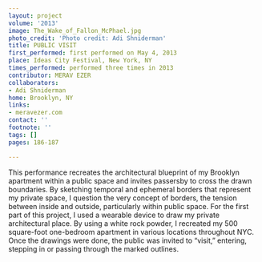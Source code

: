 ```yaml
---
layout: project
volume: '2013'
image: The_Wake_of_Fallon_McPhael.jpg
photo_credit: 'Photo credit: Adi Shniderman'
title: PUBLIC VISIT
first_performed: first performed on May 4, 2013
place: Ideas City Festival, New York, NY
times_performed: performed three times in 2013
contributor: MERAV EZER
collaborators:
- Adi Shniderman
home: Brooklyn, NY
links:
- meravezer.com
contact: ''
footnote: ''
tags: []
pages: 186-187

---
```


This performance recreates the architectural blueprint of my Brooklyn apartment within a public space and invites passersby to cross the drawn boundaries. By sketching temporal and ephemeral borders that represent my private space, I question the very concept of borders, the tension between inside and outside, particularly within public space. For the first part of this project, I used a wearable device to draw my private architectural place. By using a white rock powder, I recreated my 500 square-foot one-bedroom apartment in various locations throughout NYC. Once the drawings were done, the public was invited to “visit,” entering, stepping in or passing through the marked outlines.

